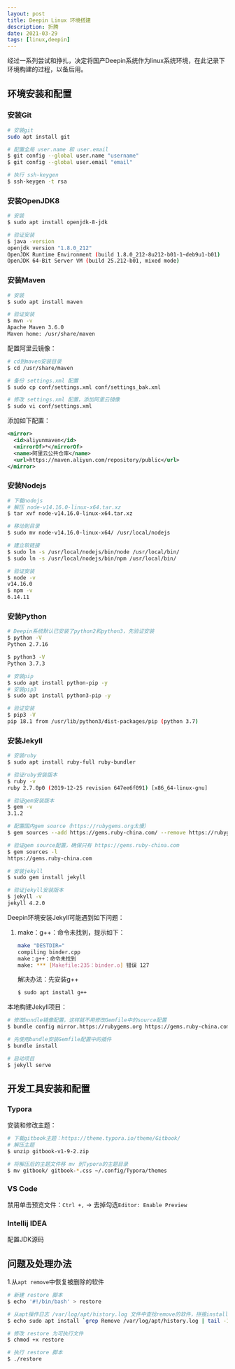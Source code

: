 ```yaml
---
layout: post
title: Deepin Linux 环境搭建
description: 折腾
date: 2021-03-29
tags: [linux,deepin]
---
```


经过一系列尝试和挣扎，决定将国产Deepin系统作为linux系统环境，在此记录下环境构建的过程，以备后用。

<!--more-->

## 环境安装和配置

### 安装Git

```bash
# 安装git
sudo apt install git

# 配置全局 user.name 和 user.email
$ git config --global user.name "username"
$ git config --global user.email "email"

# 执行 ssh-keygen
$ ssh-keygen -t rsa
```

### 安装OpenJDK8

```bash
# 安装
$ sudo apt install openjdk-8-jdk

# 验证安装
$ java -version
openjdk version "1.8.0_212"
OpenJDK Runtime Environment (build 1.8.0_212-8u212-b01-1~deb9u1-b01)
OpenJDK 64-Bit Server VM (build 25.212-b01, mixed mode)
```

### 安装Maven

```bash
# 安装
$ sudo apt install maven

# 验证安装
$ mvn -v
Apache Maven 3.6.0
Maven home: /usr/share/maven
```

配置阿里云镜像：

```bash
# cd到maven安装目录
$ cd /usr/share/maven

# 备份 settings.xml 配置
$ sudo cp conf/settings.xml conf/settings_bak.xml

# 修改 settings.xml 配置，添加阿里云镜像
$ sudo vi conf/settings.xml
```

添加如下配置：

```xml
<mirror>
  <id>aliyunmaven</id>
  <mirrorOf>*</mirrorOf>
  <name>阿里云公共仓库</name>
  <url>https://maven.aliyun.com/repository/public</url>
</mirror>
```

### 安装Nodejs

```bash
# 下载nodejs
# 解压 node-v14.16.0-linux-x64.tar.xz
$ tar xvf node-v14.16.0-linux-x64.tar.xz

# 移动到目录
$ sudo mv node-v14.16.0-linux-x64/ /usr/local/nodejs

# 建立软链接
$ sudo ln -s /usr/local/nodejs/bin/node /usr/local/bin/
$ sudo ln -s /usr/local/nodejs/bin/npm /usr/local/bin/

# 验证安装
$ node -v
v14.16.0
$ npm -v
6.14.11
```

### 安装Python

```bash
# Deepin系统默认已安装了python2和python3，先验证安装
$ python -V
Python 2.7.16

$ python3 -V
Python 3.7.3

# 安装pip
$ sudo apt install python-pip -y
# 安装pip3
$ sudo apt install python3-pip -y

# 验证安装
$ pip3 -V
pip 18.1 from /usr/lib/python3/dist-packages/pip (python 3.7)
```

### 安装Jekyll

```bash
# 安装ruby
$ sudo apt install ruby-full ruby-bundler

# 验证ruby安装版本
$ ruby -v
ruby 2.7.0p0 (2019-12-25 revision 647ee6f091) [x86_64-linux-gnu]

# 验证gem安装版本
$ gem -v
3.1.2

# 配置国内gem source（https://rubygems.org太慢）
$ gem sources --add https://gems.ruby-china.com/ --remove https://rubygems.org/

# 验证gem source配置，确保只有 https://gems.ruby-china.com
$ gem sources -l
https://gems.ruby-china.com

# 安装jekyll
$ sudo gem install jekyll

# 验证jekyll安装版本
$ jekyll -v
jekyll 4.2.0
```

Deepin环境安装Jekyll可能遇到如下问题：

1. make：g++：命令未找到，提示如下：

    ```bash
    make "DESTDIR="
    compiling binder.cpp
    make：g++：命令未找到
    make: *** [Makefile:235：binder.o] 错误 127
    ```

    解决办法：先安装g++

    ```bash
    $ sudo apt install g++
    ```

本地构建Jekyll项目：

```bash
# 修改bundle镜像配置，这样就不用修改Gemfile中的source配置
$ bundle config mirror.https://rubygems.org https://gems.ruby-china.com

# 先使用bundle安装Gemfile配置中的插件
$ bundle install

# 启动项目
$ jekyll serve
```

## 开发工具安装和配置

### Typora

安装和修改主题：

```bash
# 下载gitbook主题：https://theme.typora.io/theme/Gitbook/
# 解压主题
$ unzip gitbook-v1-9-2.zip

# 将解压后的主题文件移 mv 到Typora的主题目录
$ mv gitbook/ gitbook-*.css ~/.config/Typora/themes
```

### VS Code

禁用单击预览文件：`Ctrl +,` -> 去掉勾选`Editor: Enable Preview`

### Intellij IDEA

配置JDK源码

## 问题及处理办法

1.从`apt remove`中恢复被删除的软件

```bash
# 新建 restore 脚本
$ echo '#!/bin/bash' > restore

# 从apt操作日志 /var/log/apt/history.log 文件中查找remove的软件，拼接install命令到 restore 脚本中
$ echo sudo apt install `grep Remove /var/log/apt/history.log | tail -1 | sed -e 's|Remove: ||g' -e 's|([^)]*)||g' -e 's|:[^ ]* ||g' -e 's|,||g'` >> restore

# 修改 restore 为可执行文件
$ chmod +x restore

# 执行 restore 脚本
$ ./restore
```
